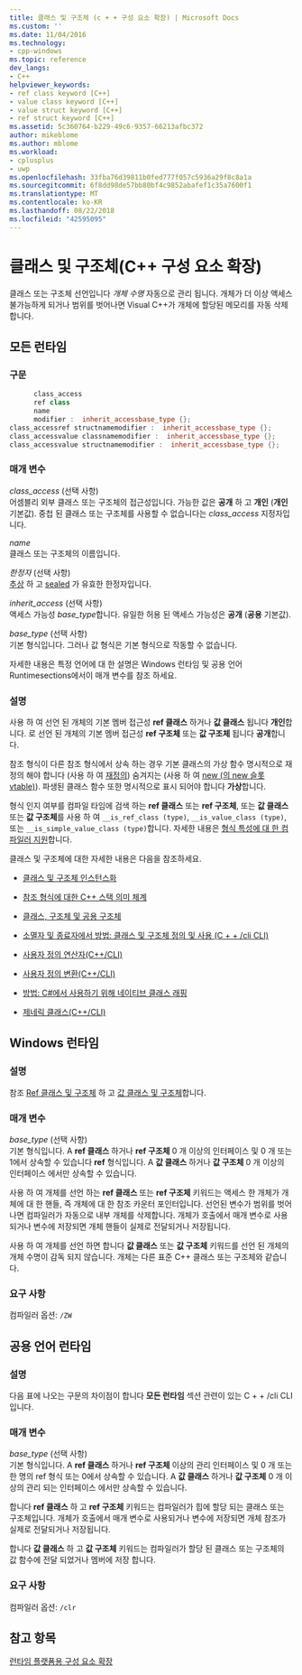 ```yaml
---
title: 클래스 및 구조체 (c + + 구성 요소 확장) | Microsoft Docs
ms.custom: ''
ms.date: 11/04/2016
ms.technology:
- cpp-windows
ms.topic: reference
dev_langs:
- C++
helpviewer_keywords:
- ref class keyword [C++]
- value class keyword [C++]
- value struct keyword [C++]
- ref struct keyword [C++]
ms.assetid: 5c360764-b229-49c6-9357-66213afbc372
author: mikeblome
ms.author: mblome
ms.workload:
- cplusplus
- uwp
ms.openlocfilehash: 33fba76d39811b0fed777f057c5936a29f8c8a1a
ms.sourcegitcommit: 6f8dd98de57bb80bf4c9852abafef1c35a7600f1
ms.translationtype: MT
ms.contentlocale: ko-KR
ms.lasthandoff: 08/22/2018
ms.locfileid: "42595095"
---
```

# <a name="classes-and-structs--c-component-extensions"></a>클래스 및 구조체(C++ 구성 요소 확장)

클래스 또는 구조체 선언입니다 *개체 수명* 자동으로 관리 됩니다. 개체가 더 이상 액세스 불가능하게 되거나 범위를 벗어나면 Visual C++가 개체에 할당된 메모리를 자동 삭제합니다.

## <a name="all-runtimes"></a>모든 런타임

### <a name="syntax"></a>구문

```cpp
      class_access
      ref class
      name
      modifier :  inherit_accessbase_type {};
class_accessref structnamemodifier :  inherit_accessbase_type {};
class_accessvalue classnamemodifier :  inherit_accessbase_type {};
class_accessvalue structnamemodifier :  inherit_accessbase_type {};

```

### <a name="parameters"></a>매개 변수

*class_access* (선택 사항)  
어셈블리 외부 클래스 또는 구조체의 접근성입니다. 가능한 값은 **공개** 하 고 **개인** (**개인** 기본값). 중첩 된 클래스 또는 구조체를 사용할 수 없습니다는 *class_access* 지정자입니다.

*name*  
클래스 또는 구조체의 이름입니다.

*한정자* (선택 사항)  
[추상](../windows/abstract-cpp-component-extensions.md) 하 고 [sealed](../windows/sealed-cpp-component-extensions.md) 가 유효한 한정자입니다.

*inherit_access* (선택 사항)  
액세스 가능성 *base_type*합니다. 유일한 허용 된 액세스 가능성은 **공개** (**공용** 기본값).

*base_type* (선택 사항)  
기본 형식입니다. 그러나 값 형식은 기본 형식으로 작동할 수 없습니다.

자세한 내용은 특정 언어에 대 한 설명은 Windows 런타임 및 공용 언어 Runtimesections에서이 매개 변수를 참조 하세요.

### <a name="remarks"></a>설명

사용 하 여 선언 된 개체의 기본 멤버 접근성 **ref 클래스** 하거나 **값 클래스** 됩니다 **개인**합니다. 로 선언 된 개체의 기본 멤버 접근성 **ref 구조체** 또는 **값 구조체** 됩니다 **공개**합니다.

참조 형식이 다른 참조 형식에서 상속 하는 경우 기본 클래스의 가상 함수 명시적으로 재정의 해야 합니다 (사용 하 여 [재정의](../windows/override-cpp-component-extensions.md)) 숨겨지는 (사용 하 여 [new (의 new 슬롯 vtable)](../windows/new-new-slot-in-vtable-cpp-component-extensions.md)). 파생된 클래스 함수 또한 명시적으로 표시 되어야 합니다 **가상**합니다.

형식 인지 여부를 컴파일 타임에 검색 하는 **ref 클래스** 또는 **ref 구조체**, 또는 **값 클래스** 또는 **값 구조체**를 사용 하 여 `__is_ref_class (type)`, `__is_value_class (type)`, 또는 `__is_simple_value_class (type)`합니다. 자세한 내용은 [형식 특성에 대 한 컴파일러 지원](../windows/compiler-support-for-type-traits-cpp-component-extensions.md)합니다.

클래스 및 구조체에 대한 자세한 내용은 다음을 참조하세요.

- [클래스 및 구조체 인스턴스화](../dotnet/how-to-define-and-consume-classes-and-structs-cpp-cli.md)

- [참조 형식에 대한 C++ 스택 의미 체계](../dotnet/cpp-stack-semantics-for-reference-types.md)

- [클래스, 구조체 및 공용 구조체](../cpp/classes-and-structs-cpp.md)

- [소멸자 및 종료자에서 방법: 클래스 및 구조체 정의 및 사용 (C + + /cli CLI)](../dotnet/how-to-define-and-consume-classes-and-structs-cpp-cli.md#BKMK_Destructors_and_finalizers)

- [사용자 정의 연산자(C++/CLI)](../dotnet/user-defined-operators-cpp-cli.md)

- [사용자 정의 변환(C++/CLI)](../dotnet/user-defined-conversions-cpp-cli.md)

- [방법: C#에서 사용하기 위해 네이티브 클래스 래핑](../dotnet/how-to-wrap-native-class-for-use-by-csharp.md)

- [제네릭 클래스(C++/CLI)](../windows/generic-classes-cpp-cli.md)

## <a name="windows-runtime"></a>Windows 런타임

### <a name="remarks"></a>설명

참조 [Ref 클래스 및 구조체](../cppcx/ref-classes-and-structs-c-cx.md) 하 고 [값 클래스 및 구조체](http://msdn.microsoft.com/library/windows/apps/hh699861.aspx)합니다.

### <a name="parameters"></a>매개 변수

*base_type* (선택 사항)  
기본 형식입니다. A **ref 클래스** 하거나 **ref 구조체** 0 개 이상의 인터페이스 및 0 개 또는 1에서 상속할 수 있습니다 **ref** 형식입니다. A **값 클래스** 하거나 **값 구조체** 0 개 이상의 인터페이스 에서만 상속할 수 있습니다.

사용 하 여 개체를 선언 하는 **ref 클래스** 또는 **ref 구조체** 키워드는 액세스 한 개체가 개체에 대 한 핸들, 즉 개체에 대 한 참조 카운터 포인터입니다. 선언된 변수가 범위를 벗어나면 컴파일러가 자동으로 내부 개체를 삭제합니다. 개체가 호출에서 매개 변수로 사용되거나 변수에 저장되면 개체 핸들이 실제로 전달되거나 저장됩니다.

사용 하 여 개체를 선언 하면 합니다 **값 클래스** 또는 **값 구조체** 키워드를 선언 된 개체의 개체 수명이 감독 되지 않습니다. 개체는 다른 표준 C++ 클래스 또는 구조체와 같습니다.

### <a name="requirements"></a>요구 사항

컴파일러 옵션: `/ZW`

## <a name="common-language-runtime"></a>공용 언어 런타임

### <a name="remarks"></a>설명

다음 표에 나오는 구문의 차이점이 합니다 **모든 런타임** 섹션 관련이 있는 C + + /cli CLI입니다.

### <a name="parameters"></a>매개 변수

*base_type* (선택 사항)  
기본 형식입니다. A **ref 클래스** 하거나 **ref 구조체** 이상의 관리 인터페이스 및 0 개 또는 한 명의 ref 형식 또는 0에서 상속할 수 있습니다. A **값 클래스** 하거나 **값 구조체** 0 개 이상의 관리 되는 인터페이스 에서만 상속할 수 있습니다.

합니다 **ref 클래스** 하 고 **ref 구조체** 키워드는 컴파일러가 힙에 할당 되는 클래스 또는 구조체입니다. 개체가 호출에서 매개 변수로 사용되거나 변수에 저장되면 개체 참조가 실제로 전달되거나 저장됩니다.

합니다 **값 클래스** 하 고 **값 구조체** 키워드는 컴파일러가 할당 된 클래스 또는 구조체의 값 함수에 전달 되었거나 멤버에 저장 합니다.

### <a name="requirements"></a>요구 사항

컴파일러 옵션: `/clr`

## <a name="see-also"></a>참고 항목

[런타임 플랫폼용 구성 요소 확장](../windows/component-extensions-for-runtime-platforms.md)